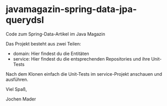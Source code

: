 javamagazin-spring-data-jpa-querydsl
====================================

Code zum Spring-Data-Artikel im Java Magazin

Das Projekt besteht aus zwei Teilen:
- domain: Hier findest du die Entitäten
- service: Hier findest du die entsprechenden Repositories und ihre Unit-Tests

Nach dem Klonen einfach die Unit-Tests im service-Projekt anschauen und ausführen.

Viel Spaß,

Jochen Mader
